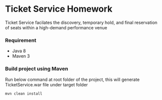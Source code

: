 # Ticket Service Homework

Ticket Service facilates the discovery, temporary hold, and final reservation of seats within a high-demand performance venue

### Requirement
- Java 8
- Maven 3

### Build project using Maven

Run below command at root folder of the project, this will generate TicketService.war file under target folder

    mvn clean install
